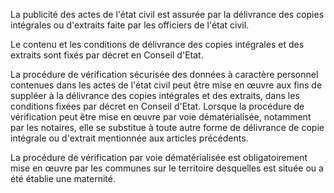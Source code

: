 La publicité des actes de l'état civil est assurée par la délivrance des copies intégrales ou d'extraits faite par les officiers de l'état civil. 


 Le contenu et les conditions de délivrance des copies intégrales et des extraits sont fixés par décret en Conseil d'Etat. 


 La procédure de vérification sécurisée des données à caractère personnel contenues dans les actes de l'état civil peut être mise en œuvre aux fins de suppléer à la délivrance des copies intégrales et des extraits, dans les conditions fixées par décret en Conseil d'Etat. Lorsque la procédure de vérification peut être mise en œuvre par voie dématérialisée, notamment par les notaires, elle se substitue à toute autre forme de délivrance de copie intégrale ou d'extrait mentionnée aux articles précédents. 


 La procédure de vérification par voie dématérialisée est obligatoirement mise en œuvre par les communes sur le territoire desquelles est située ou a été établie une maternité. 


  
